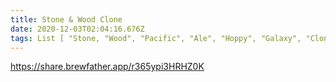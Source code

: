 ```yaml
---
title: Stone & Wood Clone
date: 2020-12-03T02:04:16.676Z
tags: List [ "Stone, "Wood", "Pacific", "Ale", "Hoppy", "Galaxy", "Clone" ]
---
```

https://share.brewfather.app/r365ypi3HRHZ0K